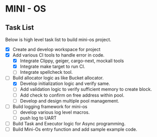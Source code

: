
# MINI - OS

## Task List

Below is high level task list to build mini-os project.

- [x] Create and develop workspace for project
- [x] Add various CI tools to handle error in code.
    - [x] Integrate Clippy, geiger, cargo-next, mockall tools
    - [x] Integrate make target to run CI.
    - [ ] Integrate spellcheck tool.
- [ ] Build allocator logic as like Bucket allocator.
    - [x] Develop initialization logic and verify same.
    - [ ] Add validation logic to verify sufficient memory to create block.
    - [ ] Add check to confirm on free address within pool.
    - [ ] Develop and design multiple pool management.
- [ ] Build logging framework for mini-os
    - [ ] develop various log level macros.
    - [ ] push log to UART
- [ ] Build Task and Executor logic for Async programming.
- [ ] Build Mini-Os entry function and add sample example code.
